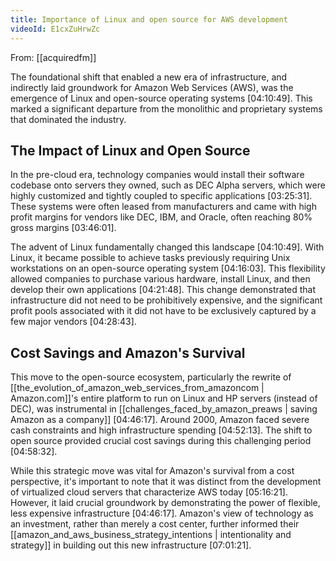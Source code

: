 ```yaml
---
title: Importance of Linux and open source for AWS development
videoId: E1cxZuHrwZc
---
```


From: [[acquiredfm]] <br/> 

The foundational shift that enabled a new era of infrastructure, and indirectly laid groundwork for Amazon Web Services (AWS), was the emergence of Linux and open-source operating systems <a class="yt-timestamp" data-t="04:10:49">[04:10:49]</a>. This marked a significant departure from the monolithic and proprietary systems that dominated the industry.

## The Impact of Linux and Open Source

In the pre-cloud era, technology companies would install their software codebase onto servers they owned, such as DEC Alpha servers, which were highly customized and tightly coupled to specific applications <a class="yt-timestamp" data-t="03:25:31">[03:25:31]</a>. These systems were often leased from manufacturers and came with high profit margins for vendors like DEC, IBM, and Oracle, often reaching 80% gross margins <a class="yt-timestamp" data-t="03:46:01">[03:46:01]</a>.

The advent of Linux fundamentally changed this landscape <a class="yt-timestamp" data-t="04:10:49">[04:10:49]</a>. With Linux, it became possible to achieve tasks previously requiring Unix workstations on an open-source operating system <a class="yt-timestamp" data-t="04:16:03">[04:16:03]</a>. This flexibility allowed companies to purchase various hardware, install Linux, and then develop their own applications <a class="yt-timestamp" data-t="04:21:48">[04:21:48]</a>. This change demonstrated that infrastructure did not need to be prohibitively expensive, and the significant profit pools associated with it did not have to be exclusively captured by a few major vendors <a class="yt-timestamp" data-t="04:28:43">[04:28:43]</a>.

## Cost Savings and Amazon's Survival

This move to the open-source ecosystem, particularly the rewrite of [[the_evolution_of_amazon_web_services_from_amazoncom | Amazon.com]]'s entire platform to run on Linux and HP servers (instead of DEC), was instrumental in [[challenges_faced_by_amazon_preaws | saving Amazon as a company]] <a class="yt-timestamp" data-t="04:46:17">[04:46:17]</a>. Around 2000, Amazon faced severe cash constraints and high infrastructure spending <a class="yt-timestamp" data-t="04:52:13">[04:52:13]</a>. The shift to open source provided crucial cost savings during this challenging period <a class="yt-timestamp" data-t="04:58:32">[04:58:32]</a>.

While this strategic move was vital for Amazon's survival from a cost perspective, it's important to note that it was distinct from the development of virtualized cloud servers that characterize AWS today <a class="yt-timestamp" data-t="05:16:21">[05:16:21]</a>. However, it laid crucial groundwork by demonstrating the power of flexible, less expensive infrastructure <a class="yt-timestamp" data-t="04:46:17">[04:46:17]</a>. Amazon's view of technology as an investment, rather than merely a cost center, further informed their [[amazon_and_aws_business_strategy_intentions | intentionality and strategy]] in building out this new infrastructure <a class="yt-timestamp" data-t="07:01:21">[07:01:21]</a>.